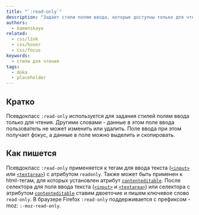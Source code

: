 ```yaml
---
title: "`:read-only`"
description: "Задает стили полям ввода, которые доступны только для чтения."
authors:
  - kamenskaya
related:
  - css/link
  - css/hover
  - css/focus
keywords:
  - стили для чтения
tags:
  - doka
  - placeholder
---
```



## Кратко

Псевдокласс `:read-only` используется для задания стилей полям ввода только для чтения. Другими словами - данные в этом поле ввода пользователь не может изменить или удалить. Поле ввода при этом получает фокус, а данные в поле можно выделить и скопировать.


## Как пишется

Псевдокласс `:read-only` применяется к тегам для ввода текста ([`<input>`](/html/input/) или [`<textarea>`](/html/textarea/)) с атрибутом `readonly`. Также может быть применен к html-тегам, для которых установлен атрибут [`contenteditable`](/html/global-attrs/).
После селектора для поля ввода текста ([`<input>`](/html/input/) и [`<textarea>`](/html/textarea/)) или селектора с атрибутом [`contenteditable`](/html/global-attrs/) ставим двоеточие и пишем ключевое слово `read-only`.
В браузере Firefox `:read-only` поддерживается с префиксом -moz: `:-moz-read-only`.


